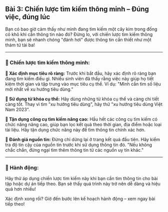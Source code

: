 ## Bài 3: Chiến lược tìm kiếm thông minh – Đúng việc, đúng lúc

Bạn có bao giờ cảm thấy như mình đang tìm kiếm một cây kim trong đống cỏ khô khi cần thông tin nào đó? Đừng lo, với chiến lược tìm kiếm thông minh, bạn sẽ nhanh chóng "đánh hơi" được thông tin cần thiết như một thám tử tài ba!

---

### 📌 Chiến lược tìm kiếm thông minh:

**🔹 Xác định mục tiêu rõ ràng:**
Trước khi bắt đầu, hãy xác định rõ ràng bạn đang tìm kiếm điều gì. Nhiều sinh viên đã thấy rằng việc này giúp họ tiết kiệm thời gian và tập trung vào mục tiêu cụ thể. Ví dụ: "Mình cần tìm số liệu mới nhất về xu hướng tiêu dùng."

**🔹 Sử dụng từ khóa cụ thể:**
Hãy dùng những từ khóa cụ thể và càng chi tiết càng tốt. Thay vì tìm "xu hướng tiêu dùng", hãy thử "xu hướng tiêu dùng Việt Nam 2023".

**🔹 Tận dụng công cụ tìm kiếm nâng cao:**
Hầu hết các công cụ tìm kiếm có chức năng nâng cao, giúp bạn lọc kết quả theo thời gian, địa điểm hoặc loại tài liệu. Hãy tận dụng chức năng này để tìm thông tin chính xác hơn.

**🔹 Đánh giá nguồn tin:**
Đừng chỉ dừng lại ở trang kết quả đầu tiên. Hãy kiểm tra độ tin cậy của nguồn tin trước khi sử dụng thông tin đó. "Nếu không chắc chắn, đừng ngại tìm thêm thông tin từ các nguồn uy tín khác."

---

### 🚀 Hành động:

Hãy thử áp dụng chiến lược tìm kiếm này khi bạn cần tìm thông tin cho bài tập hoặc dự án tiếp theo. Bạn sẽ thấy quá trình này trở nên dễ dàng và hiệu quả hơn nhiều!

Xác định xong rồi? Giờ đến bước lên kế hoạch hành động – xem ngay bài tiếp theo!